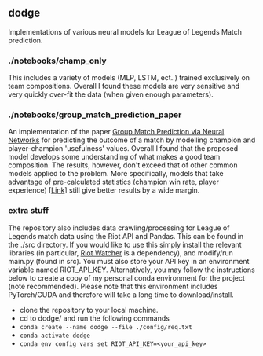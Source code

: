 ## dodge

Implementations of various neural models for League of Legends Match prediction.

### ./notebooks/champ_only

This includes a variety of models (MLP, LSTM, ect..) trained exclusively on team compositions. Overall I found these models are very sensitive and very quickly over-fit the data (when given enough parameters).

### ./notebooks/group_match_prediction_paper

An implementation of the paper [Group Match Prediction via Neural Networks](https://ceur-ws.org/Vol-2960/paper1.pdf) for predicting the outcome of a match by modelling champion and player-champion 'usefulness' values. Overall I found that the proposed model develops some understanding of what makes a good team composition. The results, however, don't exceed that of other common models applied to the problem. More specifically, models that take advantage of pre-calculated statistics (champion win rate, player experience) [[Link](https://arxiv.org/pdf/2108.02799.pdf)] still give better results by a wide margin.

### extra stuff

The repository also includes data crawling/processing for League of Legends match data using the Riot API and Pandas. This can be found in the ./src directory. If you would like to use this simply install the relevant libraries (in particular, [Riot Watcher](https://github.com/pseudonym117/Riot-Watcher) is a dependency), and modify/run main.py (found in src). You must also store your API key in an environment variable named RIOT_API_KEY. Alternatively, you may follow the instructions below to create a copy of my personal conda environment for the project (note recommended). Please note that this environment includes PyTorch/CUDA and therefore will take a long time to download/install.

- clone the repository to your local machine.
- cd to dodge/ and run the following commands
- ```conda create --name dodge --file ./config/req.txt```
- ```conda activate dodge```
- ```conda env config vars set RIOT_API_KEY=<your_api_key>```
